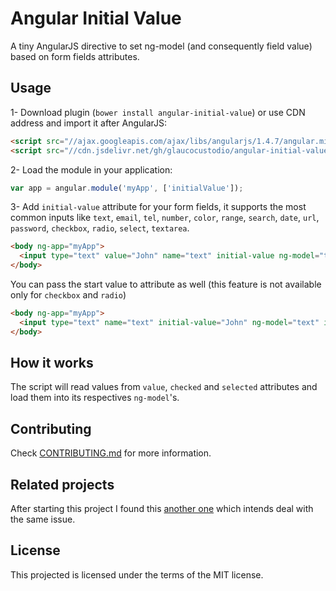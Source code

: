 # Angular Initial Value

A tiny AngularJS directive to set ng-model (and consequently field value) based on form fields attributes.

## Usage

1- Download plugin (`bower install angular-initial-value`) or use CDN address and import it after AngularJS:
```html
<script src="//ajax.googleapis.com/ajax/libs/angularjs/1.4.7/angular.min.js"></script>
<script src="//cdn.jsdelivr.net/gh/glaucocustodio/angular-initial-value@latest/dist/angular-initial-value.min.js"></script>
```

2- Load the module in your application:
```js
var app = angular.module('myApp', ['initialValue']);
```

3- Add `initial-value` attribute for your form fields, it supports the most common inputs like `text`, `email`, `tel`, `number`, `color`, `range`, `search`, `date`, `url`, `password`, `checkbox`, `radio`, `select`, `textarea`.

```html
<body ng-app="myApp">
  <input type="text" value="John" name="text" initial-value ng-model="text" id="text"/>
</body>
```

You can pass the start value to attribute as well (this feature is not available only for `checkbox` and `radio`)
```html
<body ng-app="myApp">
  <input type="text" name="text" initial-value="John" ng-model="text" id="text"/>
</body>
```

## How it works

The script will read values from `value`, `checked` and `selected` attributes and load them into its respectives `ng-model`'s.


## Contributing

Check [CONTRIBUTING.md](CONTRIBUTING.md) for more information.

## Related projects

After starting this project I found this <a target="_blank" href="https://github.com/johngeorgewright/angular-auto-value">another one</a> which intends deal with the same issue.

## License

This projected is licensed under the terms of the MIT license.
